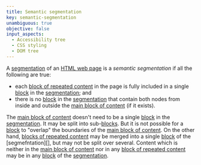 ```yaml
---
title: Semantic segmentation
key: semantic-segmentation
unambiguous: true
objective: false
input_aspects:
  - Accessibility tree
  - CSS styling
  - DOM tree
---
```


A [segmentation][] of an [HTML web page][] is a _semantic segmentation_ if all the following are true:

- each [block of repeated content][] in the page is fully included in a single [block][] in the [segmentation]; and
- there is no [block][] in the [segmentation][] that contain both nodes from inside and outside the [main block of content][] (if it exists).

The [main block of content][] doesn't need to be a single [block] in the [segmentation][]. It may be split into sub-[blocks][block]. But it is not possible for a [block][] to "overlap" the boundaries of the [main block of content][]. On the other hand, [blocks of repeated content][block of repeated content] may be merged into a single [block][] of the [segmefntation][], but may not be split over several. Content which is neither in the [main block of content][] nor in any [block of repeated content][] may be in any [block][] of the [segmentation][].

[block]: #block-of-content 'Definition of Block of Content'
[block of repeated content]: #block-of-repeated-content 'Definition of Block of Repeated Content'
[html web page]: #web-page-html 'Definition of HTML Web Page'
[main block of content]: #main-block-of-content 'Definition of Main Block of Content'
[segmentation]: #segmentation 'Definition of Segmentation'
